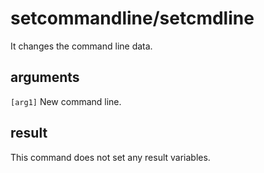 # setcommandline/setcmdline

It changes the command line data.

## arguments

`[arg1]` New command line.

## result

This command does not set any result variables.
